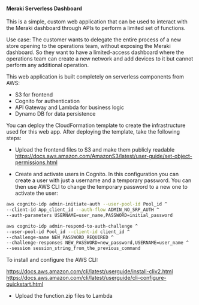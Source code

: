 #### Meraki Serverless Dashboard

This is a simple, custom web application that can be used to interact with the Meraki dashboard through APIs to perform a limited set of functions.

Use case:
The customer wants to delegate the entire process of a new store opening to the operations team, without exposing the Meraki dashboard.
So they want to have a limited-access dashboard where the operations team can create a new network and add devices to it but cannot perform any additional operation.

This web application is built completely on serverless components from AWS:
- S3 for frontend
- Cognito for authentication
- API Gateway and Lambda for business logic
- Dynamo DB for data persistence

You can deploy the CloudFormation template to create the infrastructure used for this web app. After deploying the template, take the following steps:

- Upload the frontend files to S3 and make them publicly readable
https://docs.aws.amazon.com/AmazonS3/latest/user-guide/set-object-permissions.html

- Create and activate users in Cognito. In this configuration you can create a user with just a username and a temporary password.
You can then use AWS CLI to change the temporary password to a new one to activate the user:

```bash
aws cognito-idp admin-initiate-auth --user-pool-id Pool_id ^
--client-id App_client_id --auth-flow ADMIN_NO_SRP_AUTH ^
--auth-parameters USERNAME=user_name,PASSWORD=initial_password

aws cognito-idp admin-respond-to-auth-challenge ^
--user-pool-id Pool_id --client-id client_id ^
--challenge-name NEW_PASSWORD_REQUIRED ^
--challenge-responses NEW_PASSWORD=new_password,USERNAME=user_name ^
--session session_string_from_the_previous_command
```

To install and configure the AWS CLI:

https://docs.aws.amazon.com/cli/latest/userguide/install-cliv2.html
https://docs.aws.amazon.com/cli/latest/userguide/cli-configure-quickstart.html

- Upload the function.zip files to Lambda
